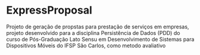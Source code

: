 # ExpressProposal
Projeto de geração de propstas para prestação de serviços em empresas, projeto desenvolvido para a disciplina Persistência de Dados (PDD) do curso de Pós-Graduação Lato Sensu em Desenvolvimento de Sistemas para Dispositivos Móveis do IFSP São Carlos, como metodo avaliativo
